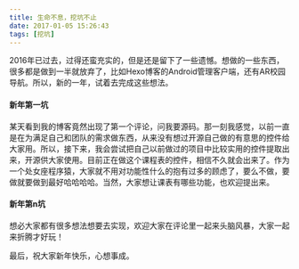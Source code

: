 ```yaml
---
title: 生命不息，挖坑不止
date: 2017-01-05 15:26:43
tags: [挖坑]
---
```

2016年已过去，过得还蛮充实的，但是还是留下了一些遗憾。想做的一些东西，很多都是做到一半就放弃了，比如Hexo博客的Android管理客户端，还有AR校园导航。所以，新的一年，试着去完成这些想法。
<!--more-->
#### 新年第一坑
某天看到我的博客竟然出现了第一个评论，问我要源码。那一刻我感觉，以前一直是在为满足自己和团队的需求做东西，从来没有想过开源自己做的有意思的控件给大家用。所以，接下来，我会尝试把自己以前做过的项目中比较实用的控件提取出来，开源供大家使用。目前正在做这个课程表的控件，相信不久就会出来了。作为一个处女座程序猿，大家就不用对功能性什么的抱有过多的顾虑了，要么不做，要做就要做到最好哈哈哈哈。当然，大家想让课表有哪些功能，也欢迎提出来。
#### 新年第n坑
想必大家都有很多想法想要去实现，欢迎大家在评论里一起来头脑风暴，大家一起来折腾才好玩！

最后，祝大家新年快乐，心想事成。
